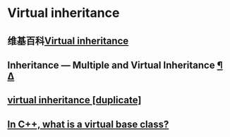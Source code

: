 # Virtual inheritance



## 维基百科[Virtual inheritance](https://en.wikipedia.org/wiki/Virtual_inheritance)



## Inheritance — Multiple and Virtual Inheritance [¶](https://isocpp.org/wiki/faq/multiple-inheritance) [Δ](https://isocpp.org/wiki/faq/multiple-inheritance#)



## [virtual inheritance [duplicate]](https://stackoverflow.com/questions/419943/virtual-inheritance)



## [In C++, what is a virtual base class?](https://stackoverflow.com/questions/21558/in-c-what-is-a-virtual-base-class)